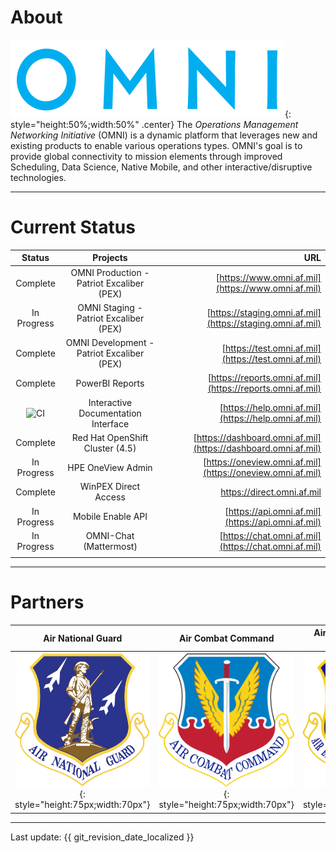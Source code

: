 # About
![image](img/omni_text_blue.png){: style="height:50%;width:50%" .center}
The _Operations Management Networking Initiative_ (OMNI) is a dynamic platform that leverages new and existing products to enable various operations types. OMNI's goal is to provide global connectivity to mission elements through improved Scheduling, Data Science, Native Mobile, and other interactive/disruptive technologies.

---

# Current Status

| Status | Projects | URL |
| :------------: | :------------: | ------------: | 
| Complete | OMNI Production - Patriot Excaliber (PEX) | [https://www.omni.af.mil](https://www.omni.af.mil) |
| In Progress | OMNI Staging - Patriot Excaliber (PEX) | [https://staging.omni.af.mil](https://staging.omni.af.mil) | 
| Complete | OMNI Development - Patriot Excaliber (PEX) | [https://test.omni.af.mil](https://test.omni.af.mil) |
| Complete | PowerBI Reports | [https://reports.omni.af.mil](https://reports.omni.af.mil) | 
| ![CI](https://github.com/allebone/help.omni.af.mil/workflows/CI/badge.svg?branch=master) | Interactive Documentation Interface | [https://help.omni.af.mil](https://help.omni.af.mil) |
| Complete | Red Hat OpenShift Cluster (4.5) | [https://dashboard.omni.af.mil](https://dashboard.omni.af.mil) | 
| In Progress | HPE OneView Admin | [https://oneview.omni.af.mil](https://oneview.omni.af.mil) | 
| Complete | WinPEX Direct Access | https://direct.omni.af.mil |
| In Progress | Mobile Enable API | [https://api.omni.af.mil](https://api.omni.af.mil) |
| In Progress | OMNI-Chat (Mattermost) | [https://chat.omni.af.mil](https://chat.omni.af.mil) |
||||

---

# Partners

| Air National Guard | Air Combat Command | Air Education and Training Command | AFLCMC/ Det 12 (KESSEL RUN) | PEO-BES (BESPIN) |
| :------------: | :------------: | :------------: | :------------: | :------------: |
| ![image](img/ang.png){: style="height:75px;width:70px"} | ![image](img/ACC.png){: style="height:75px;width:70px"} | ![image](img/aetc.png){: style="height:75px;width:70px"} | ![image](img/KR.png){: style="height:75px;width:70px"} | ![image](img/BESPIN.png){: style="height:75px;width:70px"} |

---

Last update: {{ git_revision_date_localized }}